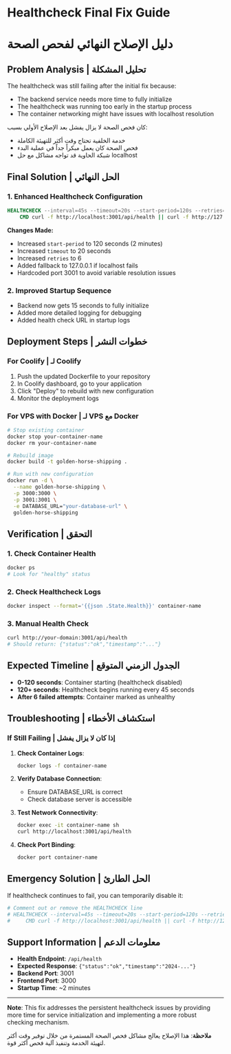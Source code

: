 # Healthcheck Final Fix Guide
# دليل الإصلاح النهائي لفحص الصحة

## Problem Analysis | تحليل المشكلة

The healthcheck was still failing after the initial fix because:
- The backend service needs more time to fully initialize
- The healthcheck was running too early in the startup process
- The container networking might have issues with localhost resolution

كان فحص الصحة لا يزال يفشل بعد الإصلاح الأولي بسبب:
- خدمة الخلفية تحتاج وقت أكثر للتهيئة الكاملة
- فحص الصحة كان يعمل مبكراً جداً في عملية البدء
- شبكة الحاوية قد تواجه مشاكل مع حل localhost

## Final Solution | الحل النهائي

### 1. Enhanced Healthcheck Configuration
```dockerfile
HEALTHCHECK --interval=45s --timeout=20s --start-period=120s --retries=6 \
    CMD curl -f http://localhost:3001/api/health || curl -f http://127.0.0.1:3001/api/health || exit 1
```

**Changes Made:**
- Increased `start-period` to 120 seconds (2 minutes)
- Increased `timeout` to 20 seconds
- Increased `retries` to 6
- Added fallback to 127.0.0.1 if localhost fails
- Hardcoded port 3001 to avoid variable resolution issues

### 2. Improved Startup Sequence
- Backend now gets 15 seconds to fully initialize
- Added more detailed logging for debugging
- Added health check URL in startup logs

## Deployment Steps | خطوات النشر

### For Coolify | لـ Coolify
1. Push the updated Dockerfile to your repository
2. In Coolify dashboard, go to your application
3. Click "Deploy" to rebuild with new configuration
4. Monitor the deployment logs

### For VPS with Docker | لـ VPS مع Docker
```bash
# Stop existing container
docker stop your-container-name
docker rm your-container-name

# Rebuild image
docker build -t golden-horse-shipping .

# Run with new configuration
docker run -d \
  --name golden-horse-shipping \
  -p 3000:3000 \
  -p 3001:3001 \
  -e DATABASE_URL="your-database-url" \
  golden-horse-shipping
```

## Verification | التحقق

### 1. Check Container Health
```bash
docker ps
# Look for "healthy" status
```

### 2. Check Healthcheck Logs
```bash
docker inspect --format='{{json .State.Health}}' container-name
```

### 3. Manual Health Check
```bash
curl http://your-domain:3001/api/health
# Should return: {"status":"ok","timestamp":"..."}
```

## Expected Timeline | الجدول الزمني المتوقع

- **0-120 seconds**: Container starting (healthcheck disabled)
- **120+ seconds**: Healthcheck begins running every 45 seconds
- **After 6 failed attempts**: Container marked as unhealthy

## Troubleshooting | استكشاف الأخطاء

### If Still Failing | إذا كان لا يزال يفشل

1. **Check Container Logs**:
   ```bash
   docker logs -f container-name
   ```

2. **Verify Database Connection**:
   - Ensure DATABASE_URL is correct
   - Check database server is accessible

3. **Test Network Connectivity**:
   ```bash
   docker exec -it container-name sh
   curl http://localhost:3001/api/health
   ```

4. **Check Port Binding**:
   ```bash
   docker port container-name
   ```

## Emergency Solution | الحل الطارئ

If healthcheck continues to fail, you can temporarily disable it:

```dockerfile
# Comment out or remove the HEALTHCHECK line
# HEALTHCHECK --interval=45s --timeout=20s --start-period=120s --retries=6 \
#     CMD curl -f http://localhost:3001/api/health || curl -f http://127.0.0.1:3001/api/health || exit 1
```

## Support Information | معلومات الدعم

- **Health Endpoint**: `/api/health`
- **Expected Response**: `{"status":"ok","timestamp":"2024-..."}`
- **Backend Port**: 3001
- **Frontend Port**: 3000
- **Startup Time**: ~2 minutes

---

**Note**: This fix addresses the persistent healthcheck issues by providing more time for service initialization and implementing a more robust checking mechanism.

**ملاحظة**: هذا الإصلاح يعالج مشاكل فحص الصحة المستمرة من خلال توفير وقت أكثر لتهيئة الخدمة وتنفيذ آلية فحص أكثر قوة.